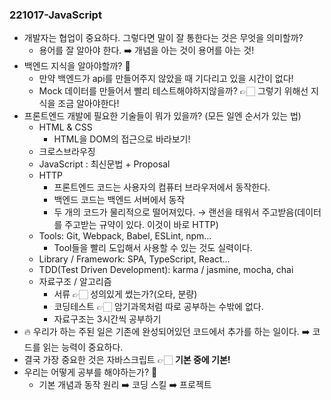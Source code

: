 ### 221017-JavaScript

- 개발자는 협업이 중요하다. 그렇다면 말이 잘 통한다는 것은 무엇을 의미할까?
    - 용어를 잘 알아야 한다. ➡️ 개념을 아는 것이 용어를 아는 것!
- 백엔드 지식을 알아야할까? 🤔
    - 만약 백엔드가 api를 만들어주지 않았을 때 기다리고 있을 시간이 없다!
    - Mock 데이터를 만들어서 빨리 테스트해야하지않을까? 👉🏻 그렇기 위해선 지식을 조금 알아야한다!
- 프론트엔드 개발에 필요한 기술들이 뭐가 있을까? (모든 일엔 순서가 있는 법)
    - HTML & CSS
        - HTML을 DOM의 접근으로 바라보기!
    - 크로스브라우징
    - JavaScript : 최신문법 + Proposal
    - HTTP
        - 프론트엔드 코드는 사용자의 컴퓨터 브라우저에서 동작한다.
        - 백엔드 코드는 백엔드 서버에서 동작
        - 두 개의 코드가 물리적으로 떨어져있다. → 랜선을 태워서 주고받음(데이터를 주고받는 규약이 있다. 이것이 바로 HTTP)
    - Tools: Git, Webpack, Babel, ESLint, npm…
        - Tool들을 빨리 도입해서 사용할 수 있는 것도 실력이다.
    - Library / Framework: SPA, TypeScript, React…
    - TDD(Test Driven Development): karma / jasmine, mocha, chai
    - 자료구조 / 알고리즘
        - 서류 👉🏻 성의있게 썼는가?(오타, 분량)
        - 코딩테스트 👉🏻 암기과목처럼 따로 공부하는 수밖에 없다.
        - 자료구조는 3시간씩 공부하기
- 🔥 우리가 하는 주된 일은 기존에 완성되어있던 코드에서 추가를 하는 일이다. ➡️ 코드를 읽는 능력이 중요하다.
- 결국 가장 중요한 것은 자바스크립트 👉🏻 **기본 중에 기본!**
- 우리는 어떻게 공부를 해야하는가? 🤔
    - 기본 개념과 동작 원리 ➡️ 코딩 스킬 ➡️ 프로젝트
